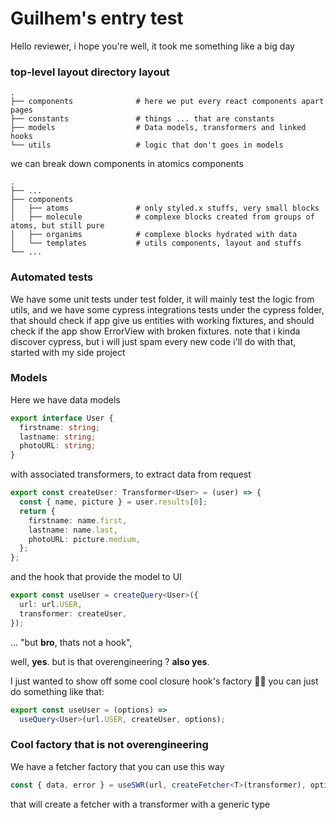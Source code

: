 # Guilhem's entry test

Hello reviewer, i hope you're well, it took me something like a big day

### top-level layout directory layout

    .
    ├── components              # here we put every react components apart pages
    ├── constants               # things ... that are constants
    ├── models                  # Data models, transformers and linked hooks
    └── utils                   # logic that don't goes in models

we can break down components in atomics components

    .
    ├── ...
    ├── components
    │   ├── atoms               # only styled.x stuffs, very small blocks
    │   ├── molecule            # complexe blocks created from groups of atoms, but still pure
    │   ├── organims            # complexe blocks hydrated with data
    │   └── templates           # utils components, layout and stuffs
    └── ...

### Automated tests

We have some unit tests under test folder, it will mainly test the logic from utils, and we have some cypress integrations tests under the cypress folder, that should check if app give us entities with working fixtures, and should check if the app show ErrorView with broken fixtures. note that i kinda discover cypress, but i will just spam every new code i'll do with that, started with my side project

### Models

Here we have data models

```typescript
export interface User {
  firstname: string;
  lastname: string;
  photoURL: string;
}
```

with associated transformers, to extract data from request

```typescript
export const createUser: Transformer<User> = (user) => {
  const { name, picture } = user.results[0];
  return {
    firstname: name.first,
    lastname: name.last,
    photoURL: picture.medium,
  };
};
```

and the hook that provide the model to UI

```typescript
export const useUser = createQuery<User>({
  url: url.USER,
  transformer: createUser,
});
```

... "but **bro**, thats not a hook",

well, **yes**. but is that overengineering ? **also yes**.

I just wanted to show off some cool closure hook's factory 🦾🤖
you can just do something like that:

```typescript
export const useUser = (options) =>
  useQuery<User>(url.USER, createUser, options);
```

### Cool factory that is not overengineering

We have a fetcher factory that you can use this way

```typescript
const { data, error } = useSWR(url, createFetcher<T>(transformer), options);
```

that will create a fetcher with a transformer with a generic type
